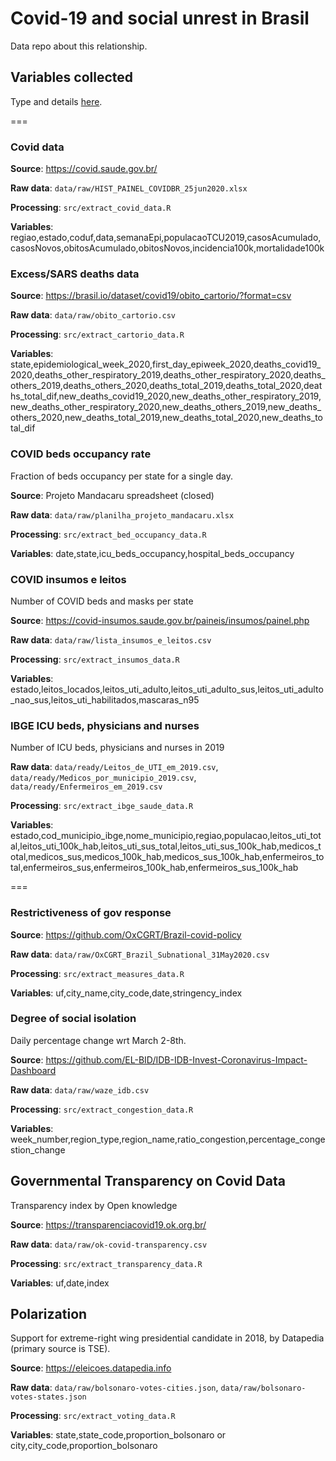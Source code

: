 # Covid-19 and social unrest in Brasil

Data repo about this relationship. 

## Variables collected

Type and details [here](https://docs.google.com/spreadsheets/d/1uqR7Et1E2caMko_nzO1CZFLfgGMHBeDs2rubWdSOx0g/edit?usp=sharing).

=== 

### Covid data

**Source**: https://covid.saude.gov.br/ 

**Raw data**: `data/raw/HIST_PAINEL_COVIDBR_25jun2020.xlsx`

**Processing**: `src/extract_covid_data.R`

**Variables**: regiao,estado,coduf,data,semanaEpi,populacaoTCU2019,casosAcumulado,casosNovos,obitosAcumulado,obitosNovos,incidencia100k,mortalidade100k

### Excess/SARS deaths data

**Source**: https://brasil.io/dataset/covid19/obito_cartorio/?format=csv 

**Raw data**: `data/raw/obito_cartorio.csv`

**Processing**: `src/extract_cartorio_data.R`

**Variables**: state,epidemiological_week_2020,first_day_epiweek_2020,deaths_covid19_2020,deaths_other_respiratory_2019,deaths_other_respiratory_2020,deaths_others_2019,deaths_others_2020,deaths_total_2019,deaths_total_2020,deaths_total_dif,new_deaths_covid19_2020,new_deaths_other_respiratory_2019,new_deaths_other_respiratory_2020,new_deaths_others_2019,new_deaths_others_2020,new_deaths_total_2019,new_deaths_total_2020,new_deaths_total_dif

### COVID beds occupancy rate

Fraction of beds occupancy per state for a single day.

**Source**: Projeto Mandacaru spreadsheet (closed)

**Raw data**: `data/raw/planilha_projeto_mandacaru.xlsx`

**Processing**: `src/extract_bed_occupancy_data.R`

**Variables**: date,state,icu_beds_occupancy,hospital_beds_occupancy

### COVID insumos e leitos

Number of COVID beds and masks per state

**Source**: https://covid-insumos.saude.gov.br/paineis/insumos/painel.php

**Raw data**: `data/raw/lista_insumos_e_leitos.csv`

**Processing**: `src/extract_insumos_data.R`

**Variables**: estado,leitos_locados,leitos_uti_adulto,leitos_uti_adulto_sus,leitos_uti_adulto_nao_sus,leitos_uti_habilitados,mascaras_n95

### IBGE ICU beds, physicians and nurses

Number of ICU beds, physicians and nurses in 2019

**Raw data**: `data/ready/Leitos_de_UTI_em_2019.csv`, `data/ready/Medicos_por_municipio_2019.csv`, `data/ready/Enfermeiros_em_2019.csv`

**Processing**: `src/extract_ibge_saude_data.R`

**Variables**: estado,cod_municipio_ibge,nome_municipio,regiao,populacao,leitos_uti_total,leitos_uti_100k_hab,leitos_uti_sus_total,leitos_uti_sus_100k_hab,medicos_total,medicos_sus,medicos_100k_hab,medicos_sus_100k_hab,enfermeiros_total,enfermeiros_sus,enfermeiros_100k_hab,enfermeiros_sus_100k_hab

===

### Restrictiveness of gov response

**Source**: https://github.com/OxCGRT/Brazil-covid-policy 

**Raw data**: `data/raw/OxCGRT_Brazil_Subnational_31May2020.csv`

**Processing**: `src/extract_measures_data.R`

**Variables**: uf,city_name,city_code,date,stringency_index

### Degree of social isolation

Daily percentage change wrt March 2-8th.

**Source**: https://github.com/EL-BID/IDB-IDB-Invest-Coronavirus-Impact-Dashboard 

**Raw data**: `data/raw/waze_idb.csv`

**Processing**: `src/extract_congestion_data.R`

**Variables**: week_number,region_type,region_name,ratio_congestion,percentage_congestion_change

## Governmental Transparency on Covid Data

Transparency index by Open knowledge

**Source**: https://transparenciacovid19.ok.org.br/ 

**Raw data**: `data/raw/ok-covid-transparency.csv`

**Processing**: `src/extract_transparency_data.R`

**Variables**: uf,date,index

## Polarization 

Support for extreme-right wing presidential candidate in 2018, by Datapedia (primary source is TSE).

**Source**: https://eleicoes.datapedia.info 

**Raw data**: `data/raw/bolsonaro-votes-cities.json`, `data/raw/bolsonaro-votes-states.json`

**Processing**: `src/extract_voting_data.R` 

**Variables**: state,state_code,proportion_bolsonaro or city,city_code,proportion_bolsonaro

